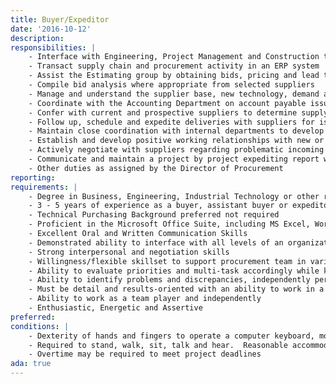 ```yaml
---
title: Buyer/Expeditor
date: '2016-10-12'
description:
responsibilities: |
    - Interface with Engineering, Project Management and Construction to secure material for the construction of solar projects across the United States, at competitive pricing
    - Transact supply chain and procurement activity in an ERP system
    - Assist the Estimating group by obtaining bids, pricing and lead times to support pre-sales and bid processes
    - Compile bid analysis where appropriate from selected suppliers
    - Manage and understand the supplier base, new technology, demand and capacity issues and constraints
    - Coordinate with the Accounting Department on account payable issues with purchase orders and payment status
    - Confer with current and prospective suppliers to determine supply capabilities and pricing trends
    - Follow up, schedule and expedite deliveries with suppliers for issued purchase orders, working with Project Management to coordinate drop shipment of material to job sites.
    - Maintain close coordination with internal departments to develop and manage forecasts and project start dates.
    - Establish and develop positive working relationships with new or existing suppliers and internal departments
    - Actively negotiate with suppliers regarding problematic incoming shipments, late deliveries, delivery options and discounts
    - Communicate and maintain a project by project expediting report with the EPC team to ensure on-time material deliveries, resolve supplier issues, concerns or other needs
    - Other duties as assigned by the Director of Procurement
reporting:
requirements: |
    - Degree in Business, Engineering, Industrial Technology or other related field or equivalent experience
    - 3 - 5 years of experience as a buyer, assistant buyer or expeditor
    - Technical Purchasing Background preferred not required
    - Proficient in the Microsoft Office Suite, including MS Excel, Word and PowerPoint
    - Excellent Oral and Written Communication Skills
    - Demonstrated ability to interface with all levels of an organization
    - Strong interpersonal and negotiation skills
    - Willingness/flexible skillset to support procurement team in variety of material management related activities
    - Ability to evaluate priorities and multi-task accordingly while keeping others apprised of status with respect to deadlines
    - Ability to identify problems and discrepancies, independently perform research and analysis of causes and recommend corrective actions
    - Must be detail and results-oriented with an ability to work in a cross-functional, fast paced and constantly evolving environment as well as extended hours, as required
    - Ability to work as a team player and independently
    - Enthusiastic, Energetic and Assertive
preferred:
conditions: |
    - Dexterity of hands and fingers to operate a computer keyboard, mouse and other devices and objects
    - Required to stand, walk, sit, talk and hear.  Reasonable accommodations may be made to enable individuals with disabilities to perform essential functions
    - Overtime may be required to meet project deadlines
ada: true
---
```

